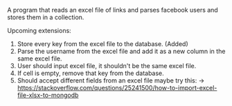 A program that reads an excel file of links and parses facebook users and stores them in a collection. 

Upcoming extensions:
1. Store every key from the excel file to the database. (Added)
2. Parse the username from the excel file and add it as a new column in the same excel file. 
3. User should input excel file, it shouldn't be the same excel file. 
4. If cell is empty, remove that key from the database. 
5. Should accept different fields from an excel file maybe try this: -> https://stackoverflow.com/questions/25241500/how-to-import-excel-file-xlsx-to-mongodb